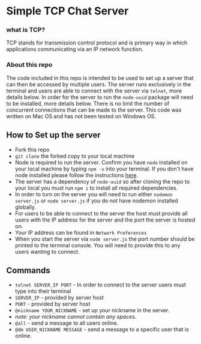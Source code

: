 # Simple TCP Chat Server
### what is TCP?
TCP stands for transmission control protocol and is primary way in which applications communicating via an IP network function.

### About this repo
The code included in this repo is intended to be used to set up a server that can then be accessed by multiple users. The server runs exclusively in the terminal and users are able to connect with the server via `telnet`, more details below. In order for the server to run the `node-uuid` package will need to be installed, more details below. There is no limit the number of concurrent connections that can be made to the server. This code was written on Mac OS and has not been tested on Windows OS.

## How to Set up the server
* Fork this repo
* `git clone` the forked copy to your local machine
* Node is required to run the server. Confirm you have `node` installed on your local machine by typing `npm -v` into your terminal. If you don't have node installed please follow the instructions [here](https://nodejs.org/en/).
* The server has a dependency of `node-uuid` so after cloning the repo to your local you must run `npm i` to install all required dependencies.
* In order to turn on the server you will need to run either `nodemon server.js` or `node server.js` if you do not have nodemon installed globally.
* For users to be able to connect to the server the host must provide all users with the IP address for the server and the port the server is hosted on.
 * Your IP address can be found in `Network Preferences`
 * When you start the server via `node server.js` the port number should be printed to the terminal console. You will need to provide this to any users wanting to connect.

## Commands
* `telnet SERVER_IP PORT` - In order to connect to the server users must type into their terminal
 * `SERVER_IP` - provided by server host
 * `PORT` - provided by server host
* `@nickname YOUR_NICKNAME` - set up your nickname in the server.
 * _note: your nickname cannot contain any spaces._
* `@all` - send a message to all users online.
* `@dm USER_NICKNAME MESSAGE` - send a message to a specific user that is online.

